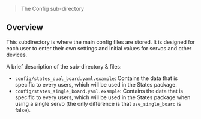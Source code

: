 > The Config sub-directory

## Overview

This subdirectory is where the main config files are stored. It is designed for each user to enter their own settings and initial values for servos and other devices.

A brief description of the sub-directory & files:

* `config/states_dual_board.yaml.example`: Contains the data that is specific to every users, which will be used in the States package.
* `config/states_single_board.yaml.example`: Contains the data that is specific to every users, which will be used in the States package when using a single servo (the only difference is that `use_single_board` is false).
